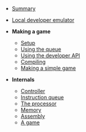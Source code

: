 * [Summary](summary)
* [Local developer emulator](developer-emulator.md "Test")

* **Making a game**

  * [Setup](setup)
  * [Using the queue](queue)
  * [Using the developer API](developer-api)
  * [Compiling](compiling)
  * [Making a simple game](example-game)
  
* **Internals**
  * [Controller](internals/controller)
  * [Instruction queue](internals/queue)
  * [The processor](internals/processor)
  * [Memory](memory)
  * [Assembly](internals/asm)
  * [A game](internals/game)

